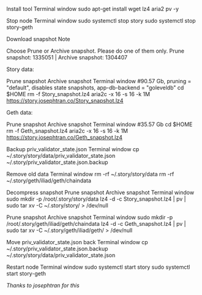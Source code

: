 Install tool
Terminal window
sudo apt-get install wget lz4 aria2 pv -y

Stop node
Terminal window
sudo systemctl stop story
sudo systemctl stop story-geth

Download snapshot
Note

Choose Prune or Archive snapshot. Please do one of them only.
Prune snapshot:  1335051          |         Archive snapshot:  1304407

Story data:

Prune snapshot
Archive snapshot
Terminal window
#90.57 Gb, pruning = "default", disables state snapshots, app-db-backend = "goleveldb"
cd $HOME
rm -f Story_snapshot.lz4
aria2c -x 16 -s 16 -k 1M https://story.josephtran.co/Story_snapshot.lz4

Geth data:

Prune snapshot
Archive snapshot
Terminal window
#35.57 Gb
cd $HOME
rm -f Geth_snapshot.lz4
aria2c -x 16 -s 16 -k 1M https://story.josephtran.co/Geth_snapshot.lz4

Backup priv_validator_state.json
Terminal window
cp ~/.story/story/data/priv_validator_state.json ~/.story/priv_validator_state.json.backup

Remove old data
Terminal window
rm -rf ~/.story/story/data
rm -rf ~/.story/geth/iliad/geth/chaindata

Decompress snapshot
Prune snapshot
Archive snapshot
Terminal window
sudo mkdir -p /root/.story/story/data
lz4 -d -c Story_snapshot.lz4 | pv | sudo tar xv -C ~/.story/story/ > /dev/null

Prune snapshot
Archive snapshot
Terminal window
sudo mkdir -p /root/.story/geth/iliad/geth/chaindata
lz4 -d -c Geth_snapshot.lz4 | pv | sudo tar xv -C ~/.story/geth/iliad/geth/ > /dev/null

Move priv_validator_state.json back
Terminal window
cp ~/.story/priv_validator_state.json.backup ~/.story/story/data/priv_validator_state.json

Restart node
Terminal window
sudo systemctl start story
sudo systemctl start story-geth

*Thanks to josephtran for this*

